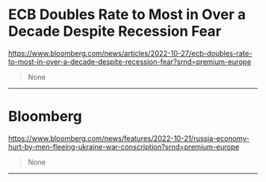 # ECB Doubles Rate to Most in Over a Decade Despite Recession Fear

https://www.bloomberg.com/news/articles/2022-10-27/ecb-doubles-rate-to-most-in-over-a-decade-despite-recession-fear?srnd=premium-europe
<blockquote>
None
</blockquote>

---

# Bloomberg

https://www.bloomberg.com/news/features/2022-10-21/russia-economy-hurt-by-men-fleeing-ukraine-war-conscription?srnd=premium-europe
<blockquote>
None
</blockquote>

---

